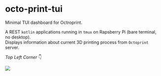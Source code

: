 # octo-print-tui

Minimal TUI dashboard for Octroprint.  

A REST `kotlin` applications running in `tmux` on Rapsberry Pi (bare terminal, no desktop).  
Displays information about current 3D printing process from `Octoprint` server.  

_Top Left Corner_ 👇

<image src="media/picture.jpg"/>
